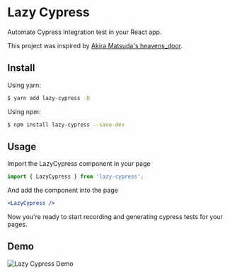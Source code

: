 # Lazy Cypress

Automate Cypress integration test in your React app.

This project was inspired by [Akira Matsuda's heavens_door](https://github.com/amatsuda/heavens_door).

## Install

Using yarn:

```bash
$ yarn add lazy-cypress -D
```

Using npm:

```bash
$ npm install lazy-cypress --save-dev
```

## Usage

Import the LazyCypress component in your page

```jsx
import { LazyCypress } from 'lazy-cypress';
```

And add the component into the page

```jsx
<LazyCypress />
```

Now you're ready to start recording and generating cypress tests for your pages.

## Demo

![Lazy Cypress Demo](https://github.com/leandrotk/lazy-cypress/blob/master/assets/lazy-cypress.gif)
